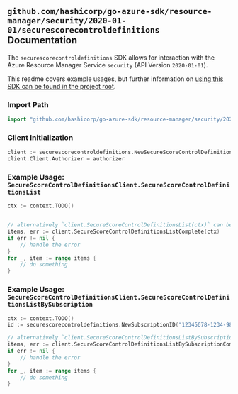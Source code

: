 
## `github.com/hashicorp/go-azure-sdk/resource-manager/security/2020-01-01/securescorecontroldefinitions` Documentation

The `securescorecontroldefinitions` SDK allows for interaction with the Azure Resource Manager Service `security` (API Version `2020-01-01`).

This readme covers example usages, but further information on [using this SDK can be found in the project root](https://github.com/hashicorp/go-azure-sdk/tree/main/docs).

### Import Path

```go
import "github.com/hashicorp/go-azure-sdk/resource-manager/security/2020-01-01/securescorecontroldefinitions"
```


### Client Initialization

```go
client := securescorecontroldefinitions.NewSecureScoreControlDefinitionsClientWithBaseURI("https://management.azure.com")
client.Client.Authorizer = authorizer
```


### Example Usage: `SecureScoreControlDefinitionsClient.SecureScoreControlDefinitionsList`

```go
ctx := context.TODO()


// alternatively `client.SecureScoreControlDefinitionsList(ctx)` can be used to do batched pagination
items, err := client.SecureScoreControlDefinitionsListComplete(ctx)
if err != nil {
	// handle the error
}
for _, item := range items {
	// do something
}
```


### Example Usage: `SecureScoreControlDefinitionsClient.SecureScoreControlDefinitionsListBySubscription`

```go
ctx := context.TODO()
id := securescorecontroldefinitions.NewSubscriptionID("12345678-1234-9876-4563-123456789012")

// alternatively `client.SecureScoreControlDefinitionsListBySubscription(ctx, id)` can be used to do batched pagination
items, err := client.SecureScoreControlDefinitionsListBySubscriptionComplete(ctx, id)
if err != nil {
	// handle the error
}
for _, item := range items {
	// do something
}
```

